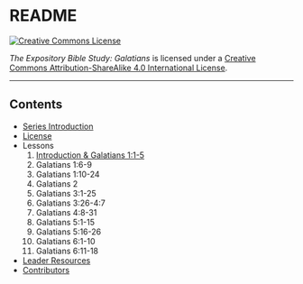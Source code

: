 # README

[![Creative Commons License](https://i.creativecommons.org/l/by-sa/4.0/80x15.png)](LICENSE.md)

_The Expository Bible Study: Galatians_ is licensed under a [Creative Commons Attribution-ShareAlike 4.0 International License](LICENSE.md).

---

## Contents

* [Series Introduction](series-introduction.md)
* [License](LICENSE.md)
* Lessons
     1. [Introduction & Galatians 1:1-5](lessons/lesson_1.md)
     2. Galatians 1:6-9
     3. Galatians 1:10-24
     4. Galatians 2
     5. Galatians 3:1-25
     6. Galatians 3:26-4:7
     7. Galatians 4:8-31
     8. Galatians 5:1-15
     9. Galatians 5:16-26
     10. Galatians 6:1-10
     11. Galatians 6:11-18
* [Leader Resources](leader-resources.md)
* [Contributors](CONTRIBUTORS.md)
